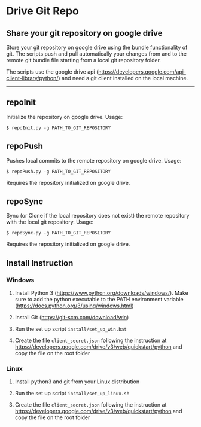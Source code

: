 # Drive Git Repo

## Share your git repository on google drive

Store your git repository on google drive using the bundle functionality of git. The scripts push and pull automatically your changes from and to the remote git bundle file starting from a local git repository folder.

The scripts use the google drive api (<https://developers.google.com/api-client-library/python/>) and need a git client installed on the local machine.

---

## repoInit

Initialize the repository on google drive. Usage:

```
$ repoInit.py -g PATH_TO_GIT_REPOSITORY
```

## repoPush

Pushes local commits to the remote repository on google drive. Usage:

```
$ repoPush.py -g PATH_TO_GIT_REPOSITORY
```

Requires the repository initialized on google drive.

## repoSync

Sync (or Clone if the local repository does not exist) the remote repository with the local git repository. Usage:

```
$ repoSync.py -g PATH_TO_GIT_REPOSITORY
```

Requires the repository initialized on google drive.

## Install Instruction

### Windows

1. Install Python 3 (<https://www.python.org/downloads/windows/>). Make sure to add the python executable to the PATH environment variable (<https://docs.python.org/3/using/windows.html>)

1. Install Git (<https://git-scm.com/download/win>)

1. Run the set up script ```install/set_up_win.bat```

1. Create the file ```client_secret.json``` following the instruction at <https://developers.google.com/drive/v3/web/quickstart/python> and copy the file on the root folder

### Linux

1. Install python3 and git from your Linux distribution

1. Run the set up script ```install/set_up_linux.sh```

1. Create the file ```client_secret.json``` following the instruction at <https://developers.google.com/drive/v3/web/quickstart/python> and copy the file on the root folder
